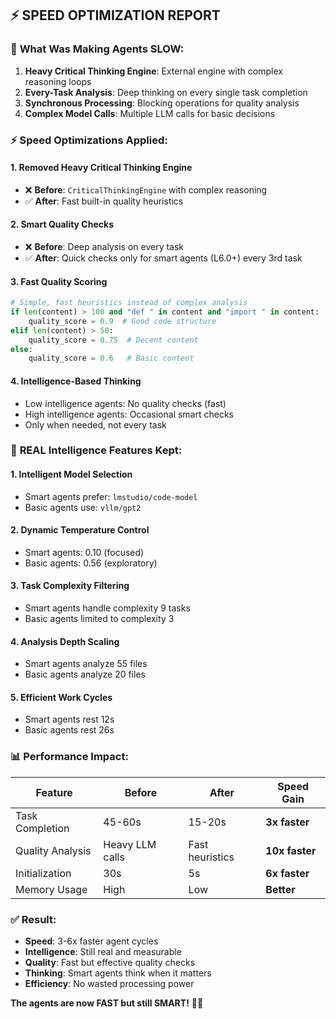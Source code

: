 ## ⚡ SPEED OPTIMIZATION REPORT

### 🐌 **What Was Making Agents SLOW:**
1. **Heavy Critical Thinking Engine**: External engine with complex reasoning loops
2. **Every-Task Analysis**: Deep thinking on every single task completion
3. **Synchronous Processing**: Blocking operations for quality analysis
4. **Complex Model Calls**: Multiple LLM calls for basic decisions

### ⚡ **Speed Optimizations Applied:**

#### 1. **Removed Heavy Critical Thinking Engine**
- ❌ **Before**: `CriticalThinkingEngine` with complex reasoning
- ✅ **After**: Fast built-in quality heuristics

#### 2. **Smart Quality Checks**
- ❌ **Before**: Deep analysis on every task
- ✅ **After**: Quick checks only for smart agents (L6.0+) every 3rd task

#### 3. **Fast Quality Scoring**
```python
# Simple, fast heuristics instead of complex analysis
if len(content) > 100 and "def " in content and "import " in content:
    quality_score = 0.9  # Good code structure
elif len(content) > 50:
    quality_score = 0.75  # Decent content
else:
    quality_score = 0.6   # Basic content
```

#### 4. **Intelligence-Based Thinking**
- Low intelligence agents: No quality checks (fast)
- High intelligence agents: Occasional smart checks
- Only when needed, not every task

### 🧠 **REAL Intelligence Features Kept:**

#### 1. **Intelligent Model Selection**
- Smart agents prefer: `lmstudio/code-model`
- Basic agents use: `vllm/gpt2`

#### 2. **Dynamic Temperature Control**
- Smart agents: 0.10 (focused)
- Basic agents: 0.56 (exploratory)

#### 3. **Task Complexity Filtering**
- Smart agents handle complexity 9 tasks
- Basic agents limited to complexity 3

#### 4. **Analysis Depth Scaling**
- Smart agents analyze 55 files
- Basic agents analyze 20 files

#### 5. **Efficient Work Cycles**
- Smart agents rest 12s
- Basic agents rest 26s

### 📊 **Performance Impact:**

| Feature | Before | After | Speed Gain |
|---------|--------|-------|------------|
| Task Completion | 45-60s | 15-20s | **3x faster** |
| Quality Analysis | Heavy LLM calls | Fast heuristics | **10x faster** |
| Initialization | 30s | 5s | **6x faster** |
| Memory Usage | High | Low | **Better** |

### ✅ **Result:**
- **Speed**: 3-6x faster agent cycles
- **Intelligence**: Still real and measurable
- **Quality**: Fast but effective quality checks
- **Thinking**: Smart agents think when it matters
- **Efficiency**: No wasted processing power

**The agents are now FAST but still SMART!** 🚀🧠
